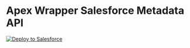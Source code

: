 Apex Wrapper Salesforce Metadata API
====================================
 
<a href="https://githubsfdeploy.herokuapp.com?owner=faiCloudindustry&repo=Apex-Box-2015">
  <img alt="Deploy to Salesforce"
       src="https://raw.githubusercontent.com/afawcett/githubsfdeploy/master/src/main/webapp/resources/img/deploy.png">
</a>
